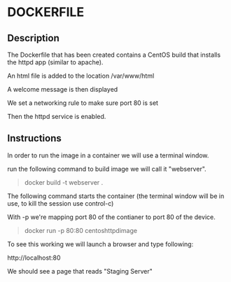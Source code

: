 # DOCKERFILE

## Description

The Dockerfile that has been created contains a CentOS build that installs the httpd app (similar to apache).

An html file is added to the location /var/www/html

A welcome message is then displayed

We set a networking rule to make sure port 80 is set

Then the httpd service is enabled.

## Instructions

In order to run the image in a container we will use a terminal window.

run the following command to build image we will call it "webserver".

> docker build -t webserver .

The following command starts the container (the terminal window will be in use, to kill the session use control-c)

With -p we're mapping port 80 of the contianer to port 80 of the device.

> docker run -p 80:80 centoshttpdimage

To see this working we will launch a browser and type following:

http://localhost:80

We should see a page that reads "Staging Server"
